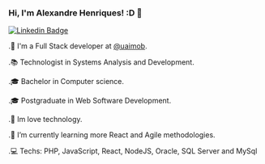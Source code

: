 ### Hi, I'm Alexandre Henriques! :D 👋

[![Linkedin Badge](https://img.shields.io/badge/-LinkedIn-blue?style=flat-square&logo=Linkedin&logoColor=white&link=https://www.linkedin.com/in/alexandrehp/)](https://www.linkedin.com/in/alexandrehp/)

.🔭 I'm a Full Stack developer at [@uaimob](https://www.uaimob.com.br/).

.📚 Technologist in Systems Analysis and Development.

.🎓 Bachelor in Computer science.

.🎓 Postgraduate in Web Software Development.

.🏢 Im love technology.

.🌱 I’m currently learning more React and Agile methodologies.

.💻 Techs: PHP, JavaScript, React, NodeJS, Oracle, SQL Server and MySql
